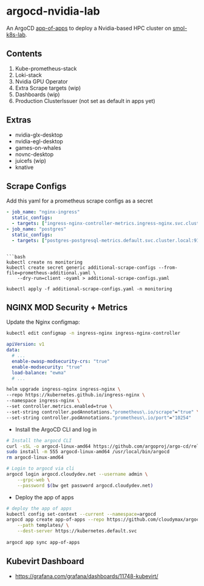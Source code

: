 # argocd-nvidia-lab

An ArgoCD [app-of-apps] to deploy a Nvidia-based HPC cluster on [smol-k8s-lab].

## Contents

1. Kube-prometheus-stack
2. Loki-stack
3. Nvidia GPU Operator
4. Extra Scrape targets (wip)
5. Dashboards (wip)
6. Production ClusterIssuer (not set as default in apps yet)

## Extras

 - nvidia-glx-desktop
 - nvidia-egl-desktop
 - games-on-whales
 - novnc-desktop
 - juicefs (wip)
 - knative


<!-- external link references -->
[smol-k8s-lab]: https://github.com/small-hack/smol-k8s-lab "Get started with k0s, k3s, or kind to bootstrap simple projects on kubernetes with a friendly smol vibe. Great for testing webapps and benchmarking."
[app-of-apps]: https://argo-cd.readthedocs.io/en/stable/operator-manual/cluster-bootstrapping/ "ArgoCD App-of-Apps pattern documentation"

## Scrape Configs

Add this yaml for a prometheus scrape configs as a secret

```yaml
- job_name: "nginx-ingress"
  static_configs:
  - targets: ["ingress-nginx-controller-metrics.ingress-nginx.svc.cluster.local:10254"]
- job_name: "postgres"
  static_configs:
  - targets: ["postgres-postgresql-metrics.default.svc.cluster.local:9187"]
```
```

```bash
kubectl create ns monitoring
kubectl create secret generic additional-scrape-configs --from-file=prometheus-additional.yaml \
    --dry-run=client -oyaml > additional-scrape-configs.yaml

kubectl apply -f additional-scrape-configs.yaml -n monitoring
```

## NGINX MOD Security + Metrics

Update the Nginx configmap:

```bash
kubectl edit configmap -n ingress-nginx ingress-nginx-controller
```

```yaml
apiVersion: v1
data:
  # ...
  enable-owasp-modsecurity-crs: "true"
  enable-modsecurity: "true"
  load-balance: "ewma"
  # ...
```

```bash
helm upgrade ingress-nginx ingress-nginx \
--repo https://kubernetes.github.io/ingress-nginx \
--namespace ingress-nginx \
--set controller.metrics.enabled=true \
--set-string controller.podAnnotations."prometheus\.io/scrape"="true" \
--set-string controller.podAnnotations."prometheus\.io/port"="10254"
```

- Install the ArgoCD CLI and log in

```bash
# Install the argocd CLI
curl -sSL -o argocd-linux-amd64 https://github.com/argoproj/argo-cd/releases/latest/download/argocd-linux-amd64
sudo install -m 555 argocd-linux-amd64 /usr/local/bin/argocd
rm argocd-linux-amd64
```

```bash
# Login to argocd via cli
argocd login argocd.cloudydev.net --username admin \
    --grpc-web \
    --password $(bw get password argocd.cloudydev.net)
```

- Deploy the app of apps

```bash
# deploy the app of apps
kubectl config set-context --current --namespace=argocd
argocd app create app-of-apps --repo https://github.com/cloudymax/argocd-nvidia-lab.git \
    --path templates/ \
    --dest-server https://kubernetes.default.svc
    
argocd app sync app-of-apps
```

## Kubevirt Dashboard

- https://grafana.com/grafana/dashboards/11748-kubevirt/
